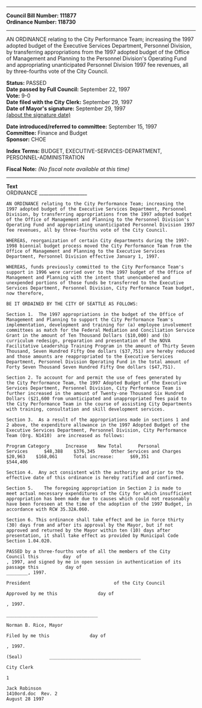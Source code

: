 * * * * *  
  
**Council Bill Number: [](#h0)[](#h2)111877**   
**Ordinance Number: 118730**  
  
* * * * *  
  
AN ORDINANCE relating to the City Performance Team; increasing the 1997 adopted budget of the Executive Services Department, Personnel Division, by transferring appropriations from the 1997 adopted budget of the Office of Management and Planning to the Personnel Division's Operating Fund and appropriating unanticipated Personnel Division 1997 fee revenues, all by three-fourths vote of the City Council.  
  
**Status:** PASSED   
**Date passed by Full Council:** September 22, 1997   
**Vote:** 9-0   
**Date filed with the City Clerk:** September 29, 1997   
**Date of Mayor's signature:** September 29, 1997   
[(about the signature date)](/~public/approvaldate.htm)   
  
  
**Date introduced/referred to committee:** September 15, 1997   
**Committee:** Finance and Budget   
**Sponsor:** CHOE   
  
**Index Terms:** BUDGET, EXECUTIVE-SERVICES-DEPARTMENT, PERSONNEL-ADMINISTRATION  
  
**Fiscal Note:** *(No fiscal note available at this time)*  
  
* * * * *  
  
**Text**  
    ORDINANCE ____________________  
  
    AN ORDINANCE relating to the City Performance Team; increasing the  
    1997 adopted budget of the Executive Services Department, Personnel  
    Division, by transferring appropriations from the 1997 adopted budget  
    of the Office of Management and Planning to the Personnel Division's  
    Operating Fund and appropriating unanticipated Personnel Division 1997  
    fee revenues, all by three-fourths vote of the City Council.  
  
    WHEREAS, reorganization of certain City departments during the 1997-  
    1998 biennial budget process moved the City Performance Team from the  
    Office of Management and Planning to the Executive Services  
    Department, Personnel Division effective January 1, 1997.  
  
    WHEREAS, funds previously committed to the City Performance Team's  
    support in 1996 were carried over to the 1997 budget of the Office of  
    Management and Planning with the intent that unencumbered and  
    unexpended portions of those funds be transferred to the Executive  
    Services Department, Personnel Division, City Performance Team budget,  
    now therefore,  
  
    BE IT ORDAINED BY THE CITY OF SEATTLE AS FOLLOWS:  
  
    Section 1.  The 1997 appropriations in the budget of the Office of  
    Management and Planning to support the City Performance Team's  
    implementation, development and training for (a) employee involvement  
    committees as match for the Federal Mediation and Conciliation Service  
    Grant in the amount of Ten Thousand Dollars ($10,000) and (b)  
    curriculum redesign, preparation and presentation of the NOVA  
    Facilitative Leadership Training Program in the amount of Thirty Seven  
    Thousand, Seven Hundred Fifty One dollars ($37,751) are hereby reduced  
    and those amounts are reappropriated to the Executive Services  
    Department, Personnel Division Operating Fund in the total amount of  
    Forty Seven Thousand Seven Hundred Fifty One dollars ($47,751).  
  
    Section 2. To account for and permit the use of fees generated by  
    the City Performance Team, the 1997 Adopted Budget of the Executive  
    Services Department, Personnel Division, City Performance Team is  
    further increased in the amount of Twenty-one Thousand Six Hundred  
    Dollars ($21,600 from unanticipated and unappropriated fees paid to  
    the City Performance Team in the course of assisting City Departments  
    with training, consultation and skill development services.  
  
    Section 3.  As a result of the appropriations made in sections 1 and  
    2 above, the expenditure allowance in the 1997 Adopted Budget of the  
    Executive Services Department, Personnel Division, City Performance  
    Team (Org. N1410)  are increased as follows:  
  
    Program Category      Increase    New Total      Personal  
    Services      $48,388    $376,345      Other Services and Charges    
    $20,963    $168,061      Total increase:      $69,351  
    $544,406  
  
    Section 4.  Any act consistent with the authority and prior to the  
    effective date of this ordinance is hereby ratified and confirmed.  
  
    Section 5.    The foregoing appropriation in Section 2 is made to  
    meet actual necessary expenditures of the City for which insufficient  
    appropriation has been made due to causes which could not reasonably  
    have been foreseen at the time of the adoption of the 1997 Budget, in  
    accordance with RCW 35.32A.060.  
  
    Section 6. This ordinance shall take effect and be in force thirty  
    (30) days from and after its approval by the Mayor, but if not  
    approved and returned by the Mayor within ten (10) days after  
    presentation, it shall take effect as provided by Municipal Code  
    Section 1.04.020.  
  
    PASSED by a three-fourths vote of all the members of the City  
    Council this         day  of    
    , 1997, and signed by me in open session in authentication of its  
    passage this          day of  
    ________, 1997.  
  
    President                               of the City Council  
  
    Approved by me this               day of   
  
    , 1997.  
  
    __________________________________  
  
    Norman B. Rice, Mayor  
  
    Filed by me this               day of   
  
    , 1997.  
  
    (Seal)          __________________________________  
  
    City Clerk  
  
    1  
  
    Jack Robinson  
    1410ord.doc  Rev. 2  
    August 28 1997  
